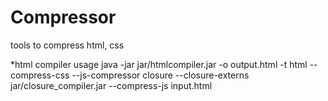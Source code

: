 Compressor
==========

tools to compress html, css

*html compiler usage
java -jar jar/htmlcompiler.jar -o output.html -t html  --compress-css  --js-compressor closure --closure-externs jar/closure_compiler.jar --compress-js  input.html 

